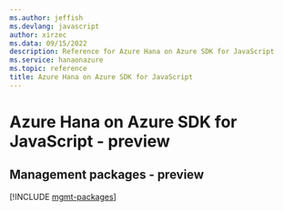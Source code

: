 ```yaml
---
ms.author: jeffish
ms.devlang: javascript
author: xirzec
ms.data: 09/15/2022
description: Reference for Azure Hana on Azure SDK for JavaScript
ms.service: hanaonazure
ms.topic: reference
title: Azure Hana on Azure SDK for JavaScript
---
```

# Azure Hana on Azure SDK for JavaScript - preview

## Management packages - preview
[!INCLUDE [mgmt-packages](hana-on-azure-mgmt-index.md)]